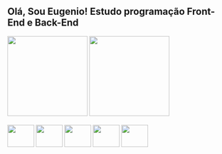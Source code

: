 ## Olá, Sou Eugenio! Estudo programação Front-End e Back-End

<div>
  <img height="180cm" src="https://github-readme-stats.vercel.app/api?username=EugenioUrbano&show_icons=true&theme=onedark"/>
  <img height="180cm" src="https://github-readme-stats.vercel.app/api/top-langs/?username=EugenioUrbano&layout=compact&theme=onedark"/>
</div>
<div style="diaplay: inline_block"><br>
  <img align="center" height="50" width="60" src="https://cdn.jsdelivr.net/gh/devicons/devicon@latest/icons/javascript/javascript-plain.svg"/>
  <img align="center" height="50" width="60" src="https://cdn.jsdelivr.net/gh/devicons/devicon@latest/icons/css3/css3-plain-wordmark.svg"/>
  <img align="center" height="50" width="60" src="https://cdn.jsdelivr.net/gh/devicons/devicon@latest/icons/python/python-plain.svg"/>
  <img align="center" height="50" width="60" src="https://cdn.jsdelivr.net/gh/devicons/devicon@latest/icons/html5/html5-plain-wordmark.svg"/>
  <img align="center" height="50" width="60" src="https://cdn.jsdelivr.net/gh/devicons/devicon@latest/icons/html5/html5-plain-wordmark.svg"/>
</div>
